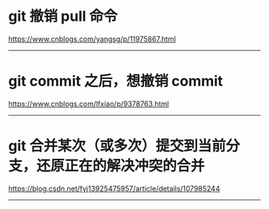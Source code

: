 # git 撤销 pull 命令

https://www.cnblogs.com/yangsg/p/11975867.html

---

# git commit 之后，想撤销 commit

https://www.cnblogs.com/lfxiao/p/9378763.html

---

# git 合并某次（或多次）提交到当前分支，还原正在的解决冲突的合并

https://blog.csdn.net/fyj13925475957/article/details/107985244

---
